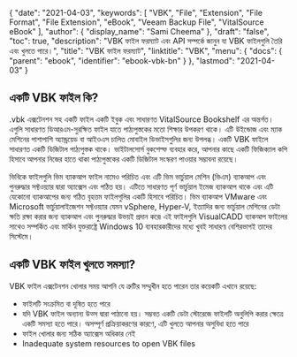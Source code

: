 {
  "date": "2021-04-03",
  "keywords": [
    "VBK",
    "File",
    "Extension",
    "File Format",
    "File Extension",
    "eBook",
    "Veeam Backup File",
    "VitalSource eBook"
  ],
  "author": {
    "display_name": "Sami Cheema"
  },
  "draft": "false",
  "toc": true,
  "description": "VBK ফাইল ফরম্যাট এবং API সম্পর্কে জানুন যা VBK ফাইলগুলি তৈরি এবং খুলতে পারে।",
  "title": "VBK ফাইল ফরম্যাট",
  "linktitle": "VBK",
  "menu": {
    "docs": {
      "parent": "ebook",
      "identifier": "ebook-vbk-bn"
    }
  },
  "lastmod": "2021-04-03"
}

## একটি VBK ফাইল কি? ##

.vbk এক্সটেনশন সহ একটি ফাইল একটি ইবুক এবং সাধারণত VitalSource Bookshelf এর অন্তর্গত। এগুলি সাধারণত ডিআরএম-সুরক্ষিত ফাইল যাতে পাঠ্যপুস্তকের মতো শিক্ষার উপকরণ থাকে। এটি উইন্ডোজ এবং ম্যাক মেশিনের পাশাপাশি অ্যান্ড্রয়েড বা আইওএস চালিত মোবাইল ডিভাইসগুলির জন্য উপলব্ধ। একটি VBK ফাইলে সাধারণত একটি ডিজিটাল পাঠ্যপুস্তক থাকে। ভাইটালসোর্স বুকশেল্ফ ব্যবহার করে, আপনার কাছে একটি ফিজিক্যাল কপি হিসাবে আপনার নিজের হাতে থাকা পাঠ্যপুস্তকের একটি ডিজিটাল সংস্করণ পাওয়ার সম্ভাবনা রয়েছে।

ভিবিকে ফাইলগুলি ভিম ব্যাকআপ ফাইল নামেও পরিচিত এবং এটি ভিম ভার্চুয়াল মেশিন (ভিএম) ব্যাকআপ এবং পুনরুদ্ধার সফ্টওয়্যার দ্বারা অ্যাক্সেস এবং পঠিত হয়। এটিতে সাধারণত পূর্ণ ভার্চুয়াল ইমেজ ব্যাকআপ থাকে এবং এটি যেকোনো ব্যাকআপের জন্য গঠিত বৃহত্তম ফাইলগুলির একটি হিসাবে পরিচিত। ভিম ব্যাকআপ VMware এবং Microsoft ভার্চুয়ালাইজেশন সফ্টওয়্যার যেমন vSphere, Hyper-V, ইত্যাদির জন্য ভার্চুয়াল মেশিনের ডেটা ক্ষতি রক্ষা করার জন্য ব্যাকআপ এবং পুনরুদ্ধার উভয়ই প্রদান করে৷ এই ফাইলগুলি VisualCADD ব্যাকআপ ফাইলের সাথেও সম্পর্কিত এবং মার্কিন যুক্তরাষ্ট্রে Windows 10 ব্যবহারকারীদের মধ্যে খুবই সাধারণ৷ বেশিরভাগই তাদের সিস্টেমে।

## একটি VBK ফাইল খুলতে সমস্যা? ##

VBK ফাইল এক্সটেনশন খোলার সময় আপনি যে ত্রুটির সম্মুখীন হতে পারেন তার কয়েকটি এখানে রয়েছে:

* ফাইলটি সংক্রমিত বা দূষিত হতে পারে
* যদি VBK ফাইল অন্যান্য উত্স দ্বারা পাঠানো হয়। সম্ভবত একটি ডেটা স্টোরেজে ফাইলটি অনুলিপি করার ক্ষেত্রে একটি সমস্যা হতে পারে। অসম্পূর্ণ প্রক্রিয়াকরণের কারণে, এটি খুলতে আপনার অসুবিধা হতে পারে
* ফাইল খোলার জন্য সঠিক অ্যাক্সেস অধিকার নেই
 *	Inadequate system resources to open VBK files
